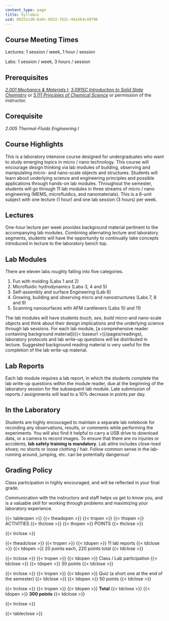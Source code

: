 ```yaml
---
content_type: page
title: Syllabus
uid: 80251cd0-ba9c-6032-7b2c-44a364c48796
---
```


Course Meeting Times
--------------------

Lectures: 1 session / week, 1 hour / session

Labs: 1 session / week, 3 hours / session

Prerequisites
-------------

[_2.001 Mechanics & Materials I_](/courses/2-001-mechanics-materials-i-fall-2006/); [_3.091SC Introduction to Solid State Chemistry_](/courses/3-091sc-introduction-to-solid-state-chemistry-fall-2010/) or [_5.111 Principles of Chemical Science_](/courses/5-111-principles-of-chemical-science-fall-2008/) or permission of the instructor.

Corequisite
-----------

_2.005 Thermal-Fluids Engineering I_

Course Highlights
-----------------

This is a laboratory intensive course designed for undergraduates who want to study emerging topics in micro / nano technology. This course will encourage design thinking via lab modules of building, observing and manipulating micro- and nano-scale objects and structures. Students will learn about underlying science and engineering principles and possible applications through hands-on lab modules. Throughout the semester, students will go through 11 lab modules in three streams of micro / nano engineering (MEMS, microfluidics, and nanomaterials). This is a 6-unit subject with one lecture (1 hour) and one lab session (3 hours) per week.

Lectures
--------

One-hour lecture per week provides background material pertinent to the accompanying lab modules. Combining alternating lecture and laboratory segments, students will have the opportunity to continually take concepts introduced in lecture to the laboratory bench top.

Lab Modules
-----------

There are eleven labs roughly falling into five categories.

1.  Fun with molding (Labs 1 and 2)
2.  Microfluidic hydrodynamics (Labs 3, 4 and 5)
3.  Self-assembly and surface Engineering (Lab 6)
4.  Growing, building and observing micro and nanostructures (Labs 7, 8 and 9)
5.  Scanning nanosurfaces with AFM cantilevers (Labs 10 and 11)

The lab modules will have students _touch, see, build_ micro-and nano-scale objects and _think_ about their design implications and the underlying science through lab sessions. For each lab module, [a comprehensive reader containing background material]({{< baseurl >}}/pages/readings), laboratory protocols and lab write-up questions will be distributed in lecture. Suggested background reading material is very useful for the completion of the lab write-up material.

Lab Reports
-----------

Each lab module requires a lab report, in which the students complete the lab write-up questions within the module reader, due at the beginning of the laboratory session for the subsequent lab module. Late submission of reports / assignments will lead to a 10% decrease in points per day.

In the Laboratory
-----------------

Students are highly encouraged to maintain a separate lab notebook for recording any observations, results, or comments while performing the experiments. You will also find it helpful to carry a USB drive to download data, or a camera to record images. To ensure that there are no injuries or accidents, **lab safety training is mandatory**. Lab attire includes close-toed shoes; no shorts or loose clothing / hair. Follow common sense in the lab-running around, jumping, etc. can be potentially dangerous!

Grading Policy
--------------

Class participation in highly encouraged, and will be reflected in your final grade.

Communication with the instructors and staff helps us get to know you, and is a valuable skill for working through problems and maximizing your laboratory experience.

{{< tableopen >}}
{{< theadopen >}}
{{< tropen >}}
{{< thopen >}}
ACTIVITIES
{{< thclose >}}
{{< thopen >}}
POINTS
{{< thclose >}}

{{< trclose >}}

{{< theadclose >}}
{{< tropen >}}
{{< tdopen >}}
11 lab reports
{{< tdclose >}}
{{< tdopen >}}
20 points each, 220 points total
{{< tdclose >}}

{{< trclose >}}
{{< tropen >}}
{{< tdopen >}}
Class / Lab participation
{{< tdclose >}}
{{< tdopen >}}
30 points
{{< tdclose >}}

{{< trclose >}}
{{< tropen >}}
{{< tdopen >}}
Quiz (a short one at the end of the semester)
{{< tdclose >}}
{{< tdopen >}}
50 points
{{< tdclose >}}

{{< trclose >}}
{{< tropen >}}
{{< tdopen >}}
**Total**
{{< tdclose >}}
{{< tdopen >}}
**300 points**
{{< tdclose >}}

{{< trclose >}}

{{< tableclose >}}
